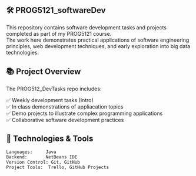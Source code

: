 ## 🛠️ PROG5121_softwareDev
This repository contains software development tasks and projects completed as part of my PROG5121 course.<br>
The work here demonstrates practical applications of software engineering principles, web development techniques, and early exploration into big data technologies.

## 📚 Project Overview
The PROG512_DevTasks repo includes:

✅ Weekly development tasks (Intro)  
✅ In class demonstrations of appliacation topics  
✅ Demo projects to illustrate complex programming applications  
✅ Collaborative software development practices
## 🧠 Technologies & Tools
```
Languages:     Java
Backend:       NetBeans IDE
Version Control: Git, GitHub
Project Tools:  Trello, GitHub Projects
